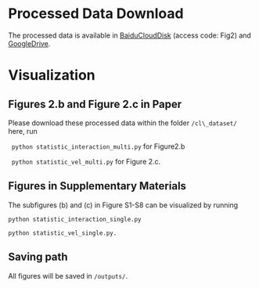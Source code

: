 # Processed Data Download

The processed data is available in [BaiduCloudDisk](https://pan.baidu.com/s/1rVGVZYTOiAJuOSk7JMbG6w) (access code: Fig2) and [GoogleDrive](https://drive.google.com/drive/folders/1tOvNiLJ-yWaQfr-qTEbLlMM53dbU3Hg7?usp=drive_link).

# Visualization
## Figures 2.b and Figure 2.c in Paper
Please download these processed data within the folder ```/cl\_dataset/``` here, run

``` python statistic_interaction_multi.py``` for Figure2.b

``` python statistic_vel_multi.py``` for Figure 2.c.

## Figures in Supplementary Materials
The subfigures (b) and (c) in Figure S1-S8 can be visualized by running

```python statistic_interaction_single.py```

```python statistic_vel_single.py.```

## Saving path
All figures will be saved in ```/outputs/```.
